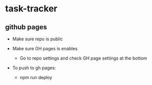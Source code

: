# task-tracker

## github pages
- Make sure repo is public
- Make sure GH pages is enables
  - Go to repo settings and check GH page settings at the bottom

- To push to gh pages:
  - npm run deploy